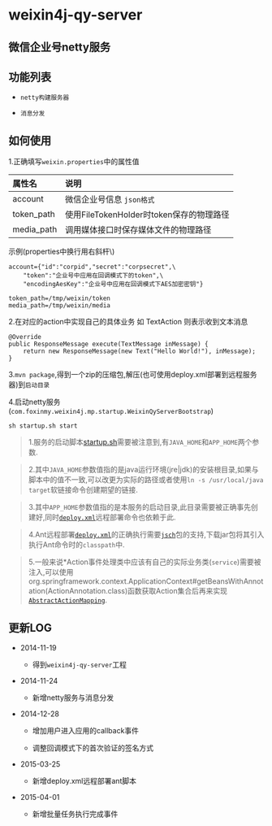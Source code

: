 weixin4j-qy-server
==================

微信企业号netty服务
------------

功能列表
-------

* `netty构建服务器`

* `消息分发`

如何使用
--------
1.正确填写`weixin.properties`中的属性值

| 属性名       |       说明      |
| :---------- | :-------------- |
| account     | 微信企业号信息 `json格式`  |
| token_path  | 使用FileTokenHolder时token保存的物理路径 |
| media_path  | 调用媒体接口时保存媒体文件的物理路径 |

示例(properties中换行用右斜杆\\)

	account={"id":"corpid","secret":"corpsecret",\
		"token":"企业号中应用在回调模式下的token",\
		"encodingAesKey":"企业号中应用在回调模式下AES加密密钥"}
	
	token_path=/tmp/weixin/token
	media_path=/tmp/weixin/media

2.在对应的action中实现自己的具体业务 如 TextAction 则表示收到文本消息

	@Override
	public ResponseMessage execute(TextMessage inMessage) {
		return new ResponseMessage(new Text("Hello World!"), inMessage);
	}

3.`mvn package`,得到一个zip的压缩包,解压(也可使用deploy.xml部署到远程服务器)到`启动目录`

4.启动netty服务(`com.foxinmy.weixin4j.mp.startup.WeixinQyServerBootstrap`)
    
    sh startup.sh start

 > 1.服务的启动脚本[startup.sh](./src/main/startup.sh)需要被注意到,有`JAVA_HOME`和`APP_HOME`两个参数.
 
 > 2.其中`JAVA_HOME`参数值指的是java运行环境(jre|jdk)的安装根目录,如果与脚本中的值不一致,可以改更为实际的路径或者使用`ln -s /usr/local/java target`软链接命令创建期望的链接.
 
 > 3.其中`APP_HOME`参数值指的是本服务的启动目录,此目录需要被正确事先创建好,同时[`deploy.xml`](./deploy.xml)远程部署命令也依赖于此.
 
 > 4.Ant远程部署[`deploy.xml`](./deploy.xml)的正确执行需要[`jsch`](http://www.jcraft.com/jsch/)包的支持,下载jar包将其引入执行Ant命令时的`classpath`中.
 
 > 5.一般来说*Action事件处理类中应该有自己的实际业务类(`service`)需要被注入,可以使用org.springframework.context.ApplicationContext#getBeansWithAnnotation(ActionAnnotation.class)函数获取Action集合后再来实现[`AbstractActionMapping`](https://github.com/foxinmy/weixin4j/blob/master/weixin4j-base/src/main/java/com/foxinmy/weixin4j/action/mapping/AbstractActionMapping.java).

更新LOG
-------
* 2014-11-19

  + 得到`weixin4j-qy-server`工程

* 2014-11-24

  + 新增netty服务与消息分发
  
* 2014-12-28

  + 增加用户进入应用的callback事件
  
  + 调整回调模式下的首次验证的签名方式
  
* 2015-03-25
 
  + 新增deploy.xml远程部署ant脚本
  
* 2015-04-01
 
  + 新增批量任务执行完成事件